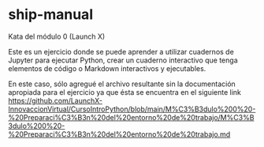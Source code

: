 # ship-manual
Kata del módulo 0 (Launch X)

Este es un ejercicio donde se puede aprender a utilizar cuadernos de Jupyter para ejecutar Python,
crear un cuaderno interactivo que tenga elementos de código o Markdown interactivos y ejecutables.

En este caso, sólo agregué el archivo resultante sin la documentación apropiada para el ejercicio
ya que ésta se encuentra en el siguiente link https://github.com/LaunchX-InnovaccionVirtual/CursoIntroPython/blob/main/M%C3%B3dulo%200%20-%20Preparaci%C3%B3n%20del%20entorno%20de%20trabajo/M%C3%B3dulo%200%20-%20Preparaci%C3%B3n%20del%20entorno%20de%20trabajo.md
